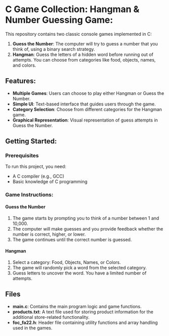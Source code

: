 # C Game Collection: Hangman & Number Guessing Game:

This repository contains two classic console games implemented in C:

1. **Guess the Number**: The computer will try to guess a number that you think of, using a binary search strategy.
2. **Hangman**: Guess the letters of a hidden word before running out of attempts. You can choose from categories like food, objects, names, and colors.

## Features:

- **Multiple Games**: Users can choose to play either Hangman or Guess the Number.
- **Simple UI**: Text-based interface that guides users through the game.
- **Category Selection**: Choose from different categories for the Hangman game.
- **Graphical Representation**: Visual representation of guess attempts in Guess the Number.

## Getting Started:

### Prerequisites

To run this project, you need:
- A C compiler (e.g., GCC)
- Basic knowledge of C programming

### Game Instructions:

#### Guess the Number

1. The game starts by prompting you to think of a number between 1 and 10,000.
2. The computer will make guesses and you provide feedback whether the number is correct, higher, or lower.
3. The game continues until the correct number is guessed.

#### Hangman

1. Select a category: Food, Objects, Names, or Colors.
2. The game will randomly pick a word from the selected category.
3. Guess letters to uncover the word. You have a limited number of attempts.

## Files

- **main.c**: Contains the main program logic and game functions.
- **products.txt**: A text file used for storing product information for the additional store-related functionality.
- **foc_fa22.h**: Header file containing utility functions and array handling used in the games.

